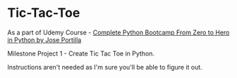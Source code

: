 # Tic-Tac-Toe

As a part of Udemy Course  - <a href="https://www.udemy.com/share/101W8QAEASdFhQRH8H/">Complete Python Bootcamp From Zero to Hero in Python by Jose Portilla</a>

Milestone Project 1 - Create Tic Tac Toe in Python.

Instructions aren't needed as I'm sure you'll be able to figure it out.
